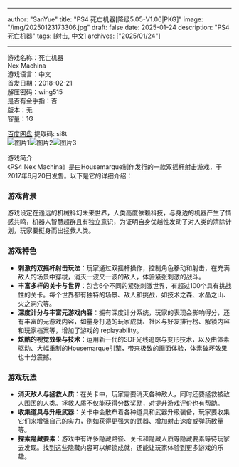 
---
author: "SanYue"
title: "PS4 死亡机器[降级5.05-V1.06|PKG]"
image: "/img/20250123173306.jpg"
draft: false
date: 2025-01-24
description: "PS4 死亡机器"
tags: [射击, 中文]
archives: ["2025/01/24"]

---

游戏名称：死亡机器   
Nex Machina    
游戏语言：中文  
首发日期：2018-02-21  
解压密码：wing515  
是否有金手指：否  
版本：无   
容量：1G

[百度网盘](https://pan.baidu.com/s/1sVVyeBrKLsnPPNhuuUMqMg) 提取码: si8t  
![图片1](/img/924d5c.jpg)![图片2](/img/b901ee.jpg)![图片3](/img/e4d991.jpg)  

游戏简介  
《PS4 Nex Machina》是由Housemarque制作发行的一款双摇杆射击游戏，于2017年6月20日发售。以下是它的详细介绍：

### 游戏背景
游戏设定在遥远的机械科幻未来世界，人类高度依赖科技，与身边的机器产生了情感共鸣，机器人智慧超群且有独立意识，为证明自身优越性发动了对人类的清除计划，玩家要挺身而出拯救人类。

### 游戏特色
- **刺激的双摇杆射击玩法**：玩家通过双摇杆操作，控制角色移动和射击，在充满敌人的场景中穿梭，消灭一波又一波的敌人，体验紧张刺激的战斗。
- **丰富多样的关卡与世界**：包含6个不同的紧张刺激世界，有超过100个具有挑战性的关卡。每个世界都有独特的场景、敌人和挑战，如技术之森、水晶之山、火之洞穴等。
- **深度计分与丰富元游戏内容**：拥有深度计分系统，玩家的表现会影响得分，还有丰富的元游戏内容，如量身打造的玩家成就、社区与好友排行榜、解锁内容和玩家档案等，增加了游戏的 replayability。
- **炫酷的视觉效果与技术**：运用新一代的SDF光线追踪与变形技术，以及由体素驱动、大幅重制的Housemarque引擎，带来极致的画面体验，体素破坏效果也十分震撼。

### 游戏玩法
- **消灭敌人与拯救人质**：在关卡中，玩家需要消灭各种敌人，同时还要拯救被敌人围困的人类。拯救人质不仅能获得分数奖励，对提升游戏评价也有帮助。
- **收集道具与升级武器**：关卡中会散布着各种道具和武器升级装备，玩家要收集它们来增强自己的实力，例如获得更强大的武器、增加射击速度或弹药数量等。
- **探索隐藏要素**：游戏中有许多隐藏路径、关卡和隐藏人质等隐藏要素等待玩家去发现。找到这些隐藏内容可以解锁成就，还能让玩家体验到更多游戏的乐趣。
